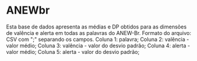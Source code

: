 # ANEWbr
Esta base de dados apresenta as médias e DP obtidos para as dimensões de valência e alerta em todas as palavras do ANEW-Br.
Formato do arquivo: CSV com ";" separando os campos.
Coluna 1: palavra;
Coluna 2: valência - valor médio;
Coluna 3: valência - valor do desvio padrão;
Coluna 4: alerta - valor médio;
Coluna 5: alerta - valor do desvio padrão;
